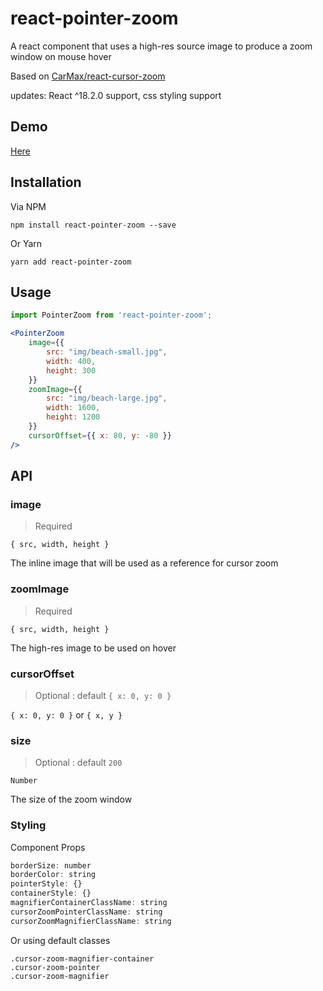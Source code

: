 # react-pointer-zoom 

A react component that uses a high-res source image to produce a zoom window on mouse hover

Based on [CarMax/react-cursor-zoom](https://github.com/CarMax/react-cursor-zoom)

updates: React ^18.2.0 support, css styling support

## Demo

[Here](http://carmax.github.io/react-cursor-zoom/)

## Installation

Via NPM

`npm install react-pointer-zoom --save`

Or Yarn

`yarn add react-pointer-zoom`


## Usage


```jsx
import PointerZoom from 'react-pointer-zoom';

<PointerZoom
    image={{
        src: "img/beach-small.jpg",
        width: 400,
        height: 300
    }}
    zoomImage={{
        src: "img/beach-large.jpg",
        width: 1600,
        height: 1200
    }}
    cursorOffset={{ x: 80, y: -80 }}
/>
```

## API

### image

> Required

`{ src, width, height }`

The inline image that will be used as a reference for cursor zoom

### zoomImage

> Required

`{ src, width, height }`

The high-res image to be used on hover

### cursorOffset

> Optional : default `{ x: 0, y: 0 }`

 `{ x: 0, y: 0 }` or `{ x, y }`

### size

> Optional : default `200`

`Number`

The size of the zoom window

### Styling

Component Props

```jsx
borderSize: number
borderColor: string
pointerStyle: {}
containerStyle: {}
magnifierContainerClassName: string
cursorZoomPointerClassName: string
cursorZoomMagnifierClassName: string
```

Or using default classes

```
.cursor-zoom-magnifier-container
.cursor-zoom-pointer
.cursor-zoom-magnifier
```


